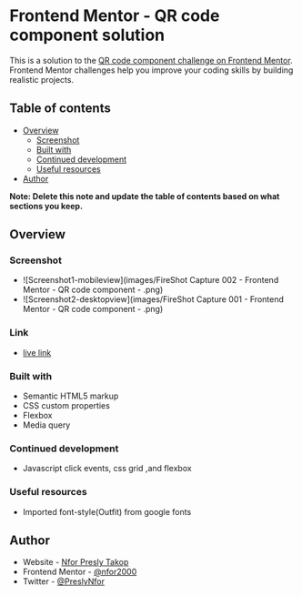 # Frontend Mentor - QR code component solution

This is a solution to the [QR code component challenge on Frontend Mentor](https://www.frontendmentor.io/challenges/qr-code-component-iux_sIO_H). Frontend Mentor challenges help you improve your coding skills by building realistic projects. 

## Table of contents

- [Overview](#overview)
  - [Screenshot](#screenshot)
  - [Built with](#built-with)
  - [Continued development](#continued-development)
  - [Useful resources](#useful-resources)
- [Author](#author)

**Note: Delete this note and update the table of contents based on what sections you keep.**

## Overview

### Screenshot
- ![Screenshot1-mobileview](images/FireShot Capture 002 - Frontend Mentor - QR code component - .png)
- ![Screenshot2-desktopview](images/FireShot Capture 001 - Frontend Mentor - QR code component - .png)
###  Link
- [live link]( https://nfor2000.github.io/QR-code-component-challenge-on-Frontend-Mentor/)
### Built with

- Semantic HTML5 markup
- CSS custom properties
- Flexbox
- Media query 

### Continued development
- Javascript click events, css grid ,and flexbox
### Useful resources

- Imported font-style(Outfit) from google fonts

## Author

- Website - [Nfor Presly Takop](https://www.your-site.com)
- Frontend Mentor - [@nfor2000](https://www.frontendmentor.io/profile/nfor2000)
- Twitter - [@PreslyNfor](https://www.twitter.com/PreslyNfor)



